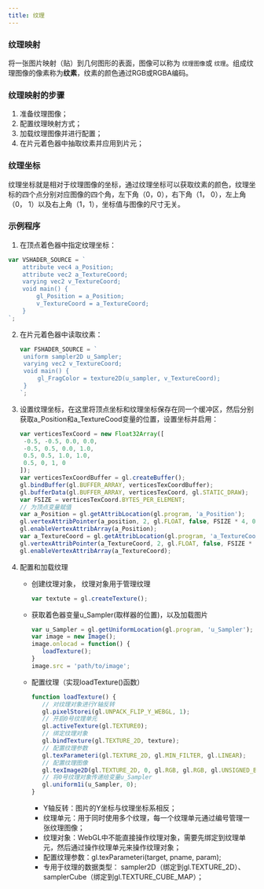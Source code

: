 ```yaml
---
title: 纹理
---
```

### 纹理映射

将一张图片映射（贴）到几何图形的表面，图像可以称为 `纹理图像`或 `纹理`。组成纹理图像的像素称为**纹素**，纹素的颜色通过RGB或RGBA编码。

### 纹理映射的步骤

1. 准备纹理图像；
2. 配置纹理映射方式；
3. 加载纹理图像并进行配置；
4. 在片元着色器中抽取纹素并应用到片元；

### 纹理坐标

纹理坐标就是相对于纹理图像的坐标，通过纹理坐标可以获取纹素的颜色，纹理坐标的四个点分别对应图像的四个角，左下角（0，0），右下角（1， 0），左上角（0， 1）以及右上角（1，1），坐标值与图像的尺寸无关。

### 示例程序

1. 在顶点着色器中指定纹理坐标：

```js
var VSHADER_SOURCE = `
	attribute vec4 a_Position;
	attribute vec2 a_TextureCoord;
	varying vec2 v_TextureCoord;
	void main() {
		gl_Position = a_Position;
		v_TextureCoord = a_TextureCoord;
	}
`;
```

2. 在片元着色器中读取纹素：

   ```js
   var FSHADER_SOURCE = `
   	uniform sampler2D u_Sampler;
   	varying vec2 v_TextureCoord;
   	void main() {
   		gl_FragColor = texture2D(u_sampler, v_TextureCoord);
   	}
   `;
   ```
3. 设置纹理坐标，在这里将顶点坐标和纹理坐标保存在同一个缓冲区，然后分别获取a_Position和a_TextureCood变量的位置，设置坐标并启用：

   ```js
   var verticesTexCoord = new Float32Array([
   	-0.5, -0.5, 0.0, 0.0,
   	-0.5, 0.5, 0.0, 1.0,
   	0.5, 0.5, 1.0, 1.0,
   	0.5, 0, 1, 0
   ]);
   var verticesTexCoordBuffer = gl.createBuffer();
   gl.bindBuffer(gl.BUFFER_ARRAY, verticesTexCoordBuffer);
   gl.bufferData(gl.BUFFER_ARRAY, verticesTexCoord, gl.STATIC_DRAW);
   var FSIZE = verticesTexCoord.BYTES_PER_ELEMENT;
   // 为顶点变量赋值
   var a_Position = gl.getAttribLocation(gl.program, 'a_Position');
   gl.vertexAttribPointer(a_position, 2, gl.FLOAT, false, FSIZE * 4, 0);
   gl.enableVertexAttribArray(a_Position);
   var a_TextureCoord = gl.getAttribLocation(gl.program, 'a_TextureCoord');
   gl.vertexAttribPointer(a_TextureCoord, 2, gl.FLOAT, false, FSIZE * 4, FSIZE * 2);
   gl.enableVertexAttribArray(a_TextureCoord);
   ```
4. 配置和加载纹理

   - 创建纹理对象， 纹理对象用于管理纹理

     ```js
     var textute = gl.createTexture();
     ```
   - 获取着色器变量u_Sampler(取样器的位置)，以及加载图片

     ```js
     var u_Sampler = gl.getUniformLocation(gl.program, 'u_Sampler');
     var image = new Image();
     image.onlocad = function() {
     	loadTexture();
     }
     image.src = 'path/to/image';
     ```
   - 配置纹理（实现loadTexture()函数）

     ```js
     function loadTexture() {
     	// 对纹理对象进行Y轴反转
     	gl.pixelStorei(gl.UNPACK_FLIP_Y_WEBGL, 1);
     	// 开启0号纹理单元
     	gl.activeTexture(gl.TEXTURE0);
     	// 绑定纹理对象
     	gl.bindTexture(gl.TEXTURE_2D, texture);
     	// 配置纹理参数
     	gl.texParameteri(gl.TEXTURE_2D, gl.MIN_FILTER, gl.LINEAR);
     	// 配置纹理图像
     	gl.texImage2D(gl.TEXTURE_2D, 0, gl.RGB, gl.RGB, gl.UNSIGNED_BYTE, image);
     	// 将0号纹理对象传递给变量u_Sampler
     	gl.uniform1i(u_Sampler, 0);
     }
     ```

     - Y轴反转：图片的Y坐标与纹理坐标系相反；
     - 纹理单元：用于同时使用多个纹理，每一个纹理单元通过编号管理一张纹理图像；
     - 纹理对象：WebGL中不能直接操作纹理对象，需要先绑定到纹理单元，然后通过操作纹理单元来操作纹理对象；
     - 配置纹理参数：gl.texParameteri(target, pname, param);
     - 专用于纹理的数据类型： sampler2D（绑定到gl.TEXTURE_2D）、samplerCube（绑定到gl.TEXTURE_CUBE_MAP）；
